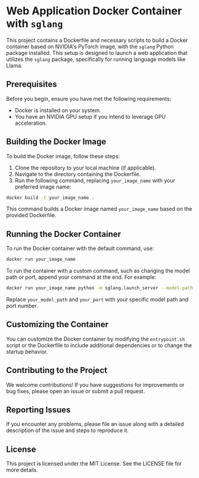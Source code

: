 
# Web Application Docker Container with `sglang`

This project contains a Dockerfile and necessary scripts to build a Docker container based on NVIDIA's PyTorch image, with the `sglang` Python package installed. This setup is designed to launch a web application that utilizes the `sglang` package, specifically for running language models like Llama.

## Prerequisites

Before you begin, ensure you have met the following requirements:
- Docker is installed on your system.
- You have an NVIDIA GPU setup if you intend to leverage GPU acceleration.

## Building the Docker Image

To build the Docker image, follow these steps:

1. Clone the repository to your local machine (if applicable).
2. Navigate to the directory containing the Dockerfile.
3. Run the following command, replacing `your_image_name` with your preferred image name:

```bash
docker build -t your_image_name .
```

This command builds a Docker image named `your_image_name` based on the provided Dockerfile.

## Running the Docker Container

To run the Docker container with the default command, use:

```bash
docker run your_image_name
```

To run the container with a custom command, such as changing the model path or port, append your command at the end. For example:

```bash
docker run your_image_name python -m sglang.launch_server --model-path your_model_path --port your_port
```

Replace `your_model_path` and `your_port` with your specific model path and port number.

## Customizing the Container

You can customize the Docker container by modifying the `entrypoint.sh` script or the Dockerfile to include additional dependencies or to change the startup behavior.

## Contributing to the Project

We welcome contributions! If you have suggestions for improvements or bug fixes, please open an issue or submit a pull request.

## Reporting Issues

If you encounter any problems, please file an issue along with a detailed description of the issue and steps to reproduce it.

## License

This project is licensed under the MIT License. See the LICENSE file for more details.
